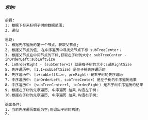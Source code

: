 ##### 思路1

    前提: 
    1. 根据下标来标明子树的数据范围;
    2. 递归
    
    思路: 
    1. 根据先序遍历的第一个节点，获取父节点; 
    2. 根据父节点的值, 在中序遍历中寻找父节点下标 subTreeCenter；
    3. 根据父节点在中间节点的下标,获取左子树的大小: subTreeCenter - inOrderLeft:subLeftSize
    4. inOrderRight - (subCenter+1) 就是右子树的大小:subRightSize
    5. 先序遍历中, [1,1+subLeftSize) 是左子树先序遍历的
    6. 先序遍历中: [i+subLeftSize, preRight) 是右子树的先序遍历
    7. 中序遍历中: [inOrderLeft, subTreeCenter) 是左子树的中序遍历结果
    8. 中序遍历中: [subTreeCenter+1, inOrderRight) 是右子树中序遍历的结果
    9. 根据左子树的先序遍历, 中序遍历 结果,构造左子树；
    10.根据右子树的先序遍历, 中序遍历 结果,构造右子树;
    
    退出条件: 
    1. 当前先序遍历数组为空;则退出子树的构建;
    2.  